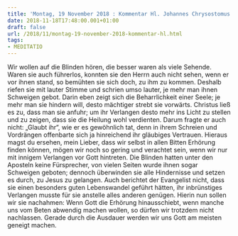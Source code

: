 ```yaml
---
title: 'Montag, 19 November 2018 : Kommentar Hl. Johannes Chrysostomus'
date: 2018-11-18T17:48:00.001+01:00
draft: false
url: /2018/11/montag-19-november-2018-kommentar-hl.html
tags: 
- MEDITATIO
---
```


Wir wollen auf die Blinden hören, die besser waren als viele Sehende. Waren sie auch führerlos, konnten sie den Herrn auch nicht sehen, wenn er vor ihnen stand, so bemühten sie sich doch, zu ihm zu kommen. Deshalb riefen sie mit lauter Stimme und schrien umso lauter, je mehr man ihnen Schweigen gebot. Darin eben zeigt sich die Beharrlichkeit einer Seele; je mehr man sie hindern will, desto mächtiger strebt sie vorwärts. Christus ließ es zu, dass man sie anfuhr; um ihr Verlangen desto mehr ins Licht zu stellen und zu zeigen, dass sie die Heilung wohl verdienten. Darum fragte er auch nicht: „Glaubt ihr“, wie er es gewöhnlich tat, denn in ihrem Schreien und Vordrängen offenbarte sich ja hinreichend ihr gläubiges Vertrauen. Hieraus magst du ersehen, mein Lieber, dass wir selbst in allen Bitten Erhörung finden können, mögen wir noch so gering und verachtet sein, wenn wir nur mit innigem Verlangen vor Gott hintreten. Die Blinden hatten unter den Aposteln keine Fürsprecher, von vielen Seiten wurde ihnen sogar Schweigen geboten; dennoch überwinden sie alle Hindernisse und setzen es durch, zu Jesus zu gelangen. Auch berichtet der Evangelist nicht, dass sie einen besonders guten Lebenswandel geführt hätten, ihr inbrünstiges Verlangen musste für sie anstelle alles anderen genügen. Hierin nun sollen wir sie nachahmen: Wenn Gott die Erhörung hinausschiebt, wenn manche uns vom Beten abwendig machen wollen, so dürfen wir trotzdem nicht nachlassen. Gerade durch die Ausdauer werden wir uns Gott am meisten geneigt machen.